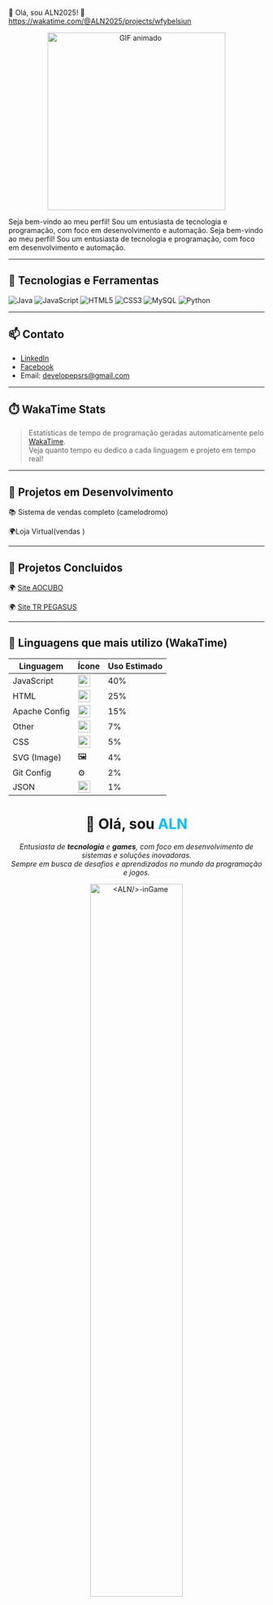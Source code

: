 👋 Olá, sou ALN2025! 👋
https://wakatime.com/@ALN2025/projects/wfybelsiun

<p align="center">
  <img src="https://img1.picmix.com/output/stamp/normal/3/9/6/7/2387693_e8061.gif" width="350" alt="GIF animado" />
</p>


Seja bem-vindo ao meu perfil! Sou um entusiasta de tecnologia e programação, com foco em desenvolvimento e automação.
Seja bem-vindo ao meu perfil! Sou um entusiasta de tecnologia e programação, com foco em desenvolvimento e automação.

---

## 🚀 Tecnologias e Ferramentas

![Java](https://img.shields.io/badge/Java-ED8B00?style=for-the-badge&logo=java&logoColor=white)
![JavaScript](https://img.shields.io/badge/JavaScript-F7DF1E?style=for-the-badge&logo=javascript&logoColor=black)
![HTML5](https://img.shields.io/badge/HTML5-E34F26?style=for-the-badge&logo=html5&logoColor=white)
![CSS3](https://img.shields.io/badge/CSS3-1572B6?style=for-the-badge&logo=css3&logoColor=white)
![MySQL](https://img.shields.io/badge/MySQL-4479A1?style=for-the-badge&logo=mysql&logoColor=white)
![Python](https://img.shields.io/badge/Python-3776AB?style=for-the-badge&logo=python&logoColor=white)

---
## 📫 Contato

- [LinkedIn](https://www.linkedin.com/in/anderson-nascimento-22305931b)
- [Facebook](https://www.facebook.com/anderson.nascimento.979538)
- Email: developepsrs@gmail.com

---


## ⏱️ WakaTime Stats

> Estatísticas de tempo de programação geradas automaticamente pelo [WakaTime](https://wakatime.com/@ALN2025).  
> Veja quanto tempo eu dedico a cada linguagem e projeto em tempo real!
--- 

🚀 Projetos em Desenvolvimento
---

📚 Sistema de vendas completo (camelodromo)

🌍Loja Virtual(vendas )

---
🚀 Projetos Concluidos
---
🌍 [Site AOCUBO](https://www.aocubo.dev.br)

🌍 [Site TR PEGASUS](https://www.trpegasus.com.br)

---
## 🚀 Linguagens que mais utilizo (WakaTime)

| Linguagem         | Ícone                                                                                 | Uso Estimado |
|-------------------|----------------------------------------------------------------------------------------|---------------|
| JavaScript        | <img src="https://cdn.jsdelivr.net/gh/devicons/devicon/icons/javascript/javascript-original.svg" width="24"/> | 40% |
| HTML              | <img src="https://cdn.jsdelivr.net/gh/devicons/devicon/icons/html5/html5-original.svg" width="24"/>           | 25% |
| Apache Config     | <img src="https://cdn.jsdelivr.net/gh/devicons/devicon/icons/apache/apache-original.svg" width="24"/>         | 15% |
| Other             | <img src="https://cdn.jsdelivr.net/gh/twitter/twemoji@latest/assets/svg/1f9e9.svg" width="24"/>                | 7%  |
| CSS               | <img src="https://cdn.jsdelivr.net/gh/devicons/devicon/icons/css3/css3-original.svg" width="24"/>              | 5%  |
| SVG (Image)       | 🖼️                                                                                       | 4%  |
| Git Config        | ⚙️                                                                                       | 2%  |
| JSON              | <img src="https://raw.githubusercontent.com/github/explore/main/topics/json/json.png" width="24"/>             | 1%  |


<h1 align="center">👋 Olá, sou <span style="color:#00BFFF;">ALN</span></h1>

<p align="center">
  <em>Entusiasta de <strong>tecnologia</strong> e <strong>games</strong>, com foco em desenvolvimento de sistemas e soluções inovadoras.</em><br>
  <em>Sempre em busca de desafios e aprendizados no mundo da programação e jogos.</em>
</p>

<p align="center">
  <a href="https://www.aocubo.dev.br/portifolio/" target="_blank">
    <img src="https://raw.githubusercontent.com/n0xgg04/n0xgg04/main/0a10af70-6cbf-46df-9071-0ff586a3b1d6.gif" alt="<ALN/>-inGame" width="60%" />
  </a>
</p>

---

## 🌐 SITE AO CUBO

<p>
  Participe da comunidade e compartilhe conhecimento sobre <strong>tecnologia</strong>, <strong>jogos</strong> e <strong>programação</strong>:
</p>

<p align="center">
  <a href="https://www.aocubo.dev.br/portifolio">
    <img src="https://img.shields.io/badge/Portifolio-Visitar-2a9d8f?style=for-the-badge&logo=discourse&logoColor=white">
  </a>
</p>

---

## 💻 Tecnologias e Ferramentas

<table>
 ![HTML5] <tr><td>Java</td><td><img src="https://img.shields.io/badge/Java-007396?style=for-the-badge&logo=java&logoColor=white"></td></tr>
  <tr><td>JSP</td><td><img src="https://img.shields.io/badge/JSP-FFB913?style=for-the-badge&logo=jsp&logoColor=white"></td></tr>
 ![JavaScript](https://img.shields.io/badge/JavaScript-F7DF1E?style=for-the-badge&logo=javascript&logoColor=black)
  <tr><td>HTML5</td><td><img src="https://img.shields.io/badge/HTML5-E34F26?style=for-the-badge&logo=html5&logoColor=white"></td></tr>
  <tr><td>CSS3</td><td><img src="https://img.shields.io/badge/CSS3-1572B6?style=for-the-badge&logo=css3&logoColor=white"></td></tr>
  <tr><td>PHP</td><td><img src="https://img.shields.io/badge/PHP-777BB4?style=for-the-badge&logo=php&logoColor=white"></td></tr>
</table>

---

## 📈 Estatísticas GitHub

<p align="center">
  <!-- Streak -->
  <img src="https://streak-stats.demolab.com?user=ALN2025&theme=highcontrast&hide_border=true" alt="GitHub Streak" />
</p>

<p align="center">
  <!-- Estatísticas Gerais -->
  <img src="https://github-readme-stats.vercel.app/api?username=ALN2025&show_icons=true&theme=highcontrast&hide_border=true&count_private=true&include_all_commits=true" alt="GitHub Stats" />
</p>

<p align="center">
  <!-- Linguagens Mais Usadas -->
  <img src="https://github-readme-stats.vercel.app/api/top-langs/?username=ALN2025&layout=compact&theme=highcontrast&hide_border=true" alt="Top Languages" />
</p>

<p align="center">
  <!-- Contribuição em Gráfico -->
  <img src="https://github-readme-activity-graph.vercel.app/graph?username=ALN2025&theme=highcontrast&hide_border=true" alt="GitHub Activity Graph" />
</p>

<p align="center">
  <!-- Trophies -->
  <img src="https://github-profile-trophy.vercel.app/?username=ALN2025&theme=highcontrast&no-frame=true&row=1&column=7" alt="Trophies" />
</p>

---

## 🔗 Currículo

<p align="center">
  <a href="https://ALN2025/emprego/">
    <img src="https://img.shields.io/badge/Meu_Currículo-Download-blue?style=for-the-badge&logo=adobeacrobat">
  </a>
</p>

---

## 🌍 Conecte-se comigo

- 🌐 Website: [aocubo.dev.br](https://www.aocubo.dev.br)
- ▶️ YouTube: [@anderson.L2JaCis](https://www.youtube.com/@anderson.L2JaCis)
- 📘 Facebook: [anderson.nascimento](https://www.facebook.com/anderson.nascimento.979538)
- 🔗 LinkedIn: [anderson-nascimento](https://www.linkedin.com/in/anderson-nascimento-22305931b)
- 💬 WhatsApp: [https://chat.whatsapp.com/C5Z4H7funYGGc9n33Zo2q6)
- 📸 Instagram: [@](https://www.instagram.com/)
- 🎮 Discord: [](https://discord.gg/)

---

## 🕒 WakaTime Stats

<p align="center">
  <a href="https://wakatime.com/@ALN2025">
    <img src="https://github-readme-stats.vercel.app/api/wakatime?username=ALN2025&theme=highcontrast&hide_border=true" alt="WakaTime Stats">
  </a>
</p>

---

## 🚧 Projetos em Destaque

### 🗓️ Java Web Agenda  
🔗 [Repositório no GitHub](https://github.com/ALN2025/Java_Web_Agenda)

**Stack:** Java 19 | Tomcat 9 | MariaDB | iTextPDF | HTML/CSS/JS  
**Funcionalidades:**
- Gerenciamento de contatos
- Geração de relatórios em PDF

---

### 🌐 Mult-Verso - Site Oficial  
🔗 [Visite o site](https://www.aocubo.dev.br)

**Funcionalidades:**
- Licenciamento dinâmico
- Comentários em destaque
- Rodapé com informações gerais

---

## 🔐 Sistema de Login Seguro

- Autenticação com token e sessões seguras  
- Controle de tentativas de login  
- Níveis de acesso (Admin / Usuário)

---

## 🛠️ Backend & API

- Autenticação com chave/API Token  
- Restrições por IP  
- Gerenciamento de licenças com validade e status  

---

## 📊 Painel do Usuário

- CRUD de licenças com autenticação por senha  
- Controle de status e valores  
- Logs detalhados em banco e arquivos

---

## 💳 Integração com MercadoPago

- Pagamento automático de planos/licenças  
- Stripe e PayPal (indisponíveis)

---

## 🧠 Sistema Java & Segurança

- Bloqueio por IP  
- Integração com painel web  
- Controle detalhado de funcionalidades por licença  

---

## ⭐ Contribuições & Repositórios

<p align="center">
  <a href="https://github.com/LeoTerryMaster">
    <img src="https://img.shields.io/badge/GitHub-LeandroGomes-181717?style=for-the-badge&logo=github" />
  </a>
</p>

---

<p align="center"><strong>🚀 Obrigado por visitar meu perfil!</strong></p>
<p align="center">Vamos juntos inovar e transformar ideias em realidade.</p>

